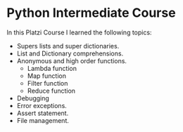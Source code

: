 # Python Intermediate Course

In this Platzi Course I learned the following topics:

- Supers lists and super dictionaries.
- List and Dictionary comprehensions.
- Anonymous and high order functions.
    - Lambda function
    - Map function
    - Filter function
    - Reduce function
- Debugging
- Error exceptions.
- Assert statement.
- File management.